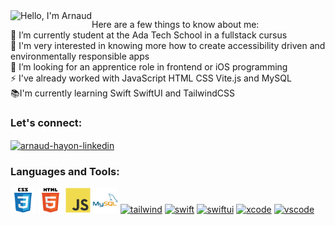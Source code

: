 <img align="left"  src="https://imgur.com/a/EWMi0uS" alt="Hello, I'm Arnaud"/>

<p id="description">Here are a few things to know about me:<br>🔭 I’m currently student at the Ada Tech School in a fullstack cursus<br>🌱 I'm very interested in knowing more how to create accessibility driven and environmentally responsible apps<br>👯 I’m looking for an apprentice role in frontend or iOS programming<br>⚡ I've already worked with JavaScript HTML CSS Vite.js and MySQL<br>📚I'm currently learning Swift SwiftUI and TailwindCSS</p>

### Let's connect:

<p align="left"><a href="https://linkedin.com/in/arnaudhayon/" target="blank"><img align="center" src="https://raw.githubusercontent.com/rahuldkjain/github-profile-readme-generator/master/src/images/icons/Social/linked-in-alt.svg" alt="arnaud-hayon-linkedin" height="30" width="40"></a></p>

### Languages and Tools:

<p align="left">
<a href="https://www.w3schools.com/css/" target="_blank" rel="noreferrer"><img src="https://raw.githubusercontent.com/devicons/devicon/master/icons/css3/css3-original-wordmark.svg" alt="css3" width="40" height="40"></a>
<a href="https://www.w3.org/html/" target="_blank" rel="noreferrer"><img src="https://raw.githubusercontent.com/devicons/devicon/master/icons/html5/html5-original-wordmark.svg" alt="html5" width="40" height="40"></a>
<a href="https://developer.mozilla.org/en-US/docs/Web/JavaScript" target="_blank" rel="noreferrer"><img src="https://raw.githubusercontent.com/devicons/devicon/master/icons/javascript/javascript-original.svg" alt="javascript" width="40" height="40"></a>
<a href="https://www.mysql.com/" target="_blank" rel="noreferrer"><img src="https://raw.githubusercontent.com/devicons/devicon/master/icons/mysql/mysql-original-wordmark.svg" alt="mysql" width="40" height="40"></a>
<a href="https://tailwindcss.com/" target="_blank" rel="noreferrer"><img src="https://www.vectorlogo.zone/logos/tailwindcss/tailwindcss-icon.svg" alt="tailwind" width="40" height="40"></a>
<a href="https://developer.apple.com/swift/" target="_blank" rel="noreferrer"><img src="https://cdn-icons-png.flaticon.com/256/5968/5968371.png" alt="swift" width="40" height="40"></a>
<a href="https://developer.apple.com/swiftui/" target="_blank" rel="noreferrer"><img src="https://miro.medium.com/v2/resize:fit:384/1*PeFnya42mpOiCvdgm49ifQ.png" alt="swiftui" width="40" height="40"></a>
<a href="https://developer.apple.com/xcode/" target="_blank" rel="noreferrer"><img src="https://is1-ssl.mzstatic.com/image/thumb/Purple211/v4/2f/b1/58/2fb15811-5b85-6fe8-fcd9-7c5d850afffe/Xcode-85-220-0-4-2x-sRGB.png/1200x630bb.png" alt="xcode" width="40" height="40"></a>
</a>
<a href="https://code.visualstudio.com/" target="_blank" rel="noreferrer"><img src="https://seeklogo.com/images/V/visual-studio-code-logo-449D71944F-seeklogo.com.png" alt="vscode" width="40" height="40"></a>
</p>
